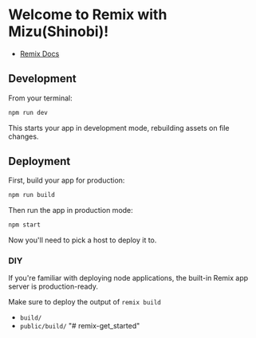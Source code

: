 # Welcome to Remix with Mizu(Shinobi)!

- [Remix Docs](https://remix.run/docs)

## Development
From your terminal:

```sh
npm run dev
```
This starts your app in development mode, rebuilding assets on file changes.

## Deployment
First, build your app for production:

```sh
npm run build
```

Then run the app in production mode:

```sh
npm start
```

Now you'll need to pick a host to deploy it to.

### DIY

If you're familiar with deploying node applications, the built-in Remix app server is production-ready.

Make sure to deploy the output of `remix build`

- `build/`
- `public/build/`
  "# remix-get_started"
